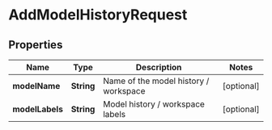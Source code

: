 

# AddModelHistoryRequest

## Properties

Name | Type | Description | Notes
------------ | ------------- | ------------- | -------------
**modelName** | **String** | Name of the model history / workspace |  [optional]
**modelLabels** | **String** | Model history / workspace labels |  [optional]



